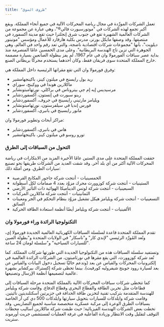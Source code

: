 ```yaml
---
title: "ظروف السوق"
---
```

تعمل الشركات المورِّدة في مجال رياضة المحركات الآلية في جميع أنحاء المملكة. ويقع أكبر تجمع لهذه الشركات في "موتورسبورت فالي®"، وهي عبارة عن مجموعة من الشركات العالمية الشهيرة تقع في جنوب شرق إنجلترا حيث تقع مدينة أكسفورد في منتصفها. وقد وصفها مايكل بورتر، مدرس بكلية هارفارد للأعمال ومؤسس "مونيتور ديلويت"، بأنها "مجموعات شركات اقتصادية ناضجة، والتي تعد رقم واحد في العالم، وهي الجوهرة التي تزين تاج الهندسة البريطانية".
وعلى مدى الخمسين عامًا المنصرمة منذ بداية عصر سباقات الفورمولا وان في عام 1967، لم يفز ببطولة الصانعين بسيارة مصممة خارج المملكة المتحدة سوى فريقان فقط، وكان أحدهما يستخدم محركًا بريطاني الصنع.

وفرق فورمولا وان التي تقع مقراتها الرئيسية داخل المملكة هي:

- ريد بول رايسنج في ميلتون كينز، باكينجهامشير
- ماكلارين هوندا في ووكينج، سوراي
- مرسيديس إيه إم جي بيتروناس في براكلي، نورثهامبتونشاير
- رينو سبورت في إنستون، أكسفوردشاير
- ويليامز مارتيني رايسينج في جروف، أكسفوردشاير
- فورس إنديا في سيلفرستون، نورثهامبتونشاير
- مانور رايسينج في بانبري، أكسفوردشاير

مراكز أبحاث وتطوير فورمولا وان:

- هاس في بانبري، أكسفوردشاير
- تورو روسو في ميلتون كينز، باكينجهامشير

### التحول من السباقات إلى الطرق

حققت المملكة المتحدة على مدى الستين عامًا الأخيرة المزيد من الابتكارات في رياضة المحركات الآلية أكثر من أي بلد آخر. وقد شقت العديد من الشركات طريقها نحو تصنيع سيارات الطرق. ومن أمثلة ذلك:

- الخمسينيات - أنتجت شركة جاجور المكابح القرصية
- الستينيات - أنتجت شركة كوزوورث محرك مزوَّد بعدد 4 صمامات لكل أسطوانة
- السبعينيات - أنتجت شركة لوتس الديناميكا الهوائية ذات التأثير الأرضي
- الثمانينيات - أنتجت شركة ماكلارين المركبات
- التسعينيات - أنتجت شركة ويليامز هيكل تشغيل مزوَّد بنظام التحكم في الجر ومعينات السائق
- الألفينيات - أنتجت شركة ويليامز أيضًا أنظمة استعادة الطاقة الحركية

### التكنولوجيا الرائدة وراء فورمولا وان

تقدم المملكة المتحدة قاعدة لسلسلة السباقات الكهربائية العالمية الجديدة فورمولا إي، وتُعد المُورِّد الرئيسي "لإندي كار" و"ناسكار" في الولايات المتحدة و"بطولة الصين للسيارات السياحية" و"سلسلة لومان 24 ساعة".

وتستفيد سلسلة السباقات هذه من التكنولوجيا الجديدة التي طورتها شركات المملكة. كما تُعد شركة كوزوورث، التي يقع مقرها في نورثامبتون، من الشركات الرائدة العالمية في إلكترونيات المحركات والقياس عن بعد (وتدعم حاليًا تسجيل دخول البيانات والقياس عن بعد لسيارة روود جوينج شيفروليه كورفيت). بينما تحظى شركة إكستراك بيركشاير بشهرة عالمية لتصميمها أنظمة الإرسال وتصنيعها.

كما تتخطى شركات سباقات المحركات الآلية بالمملكة المتحدة مرحلة السباقات إلى قطاعات مثل تخرين الطاقة والقطاع البحري وقطاع الدفاع. وقامت شركة ويليامز للهندسة المتقدمة بتركيب تقنية لتخزين طاقة الحدافة في جزيرتين أسكتلنديتين نائيتين. وقامت شركة وايلدكات للسيارات بتحويل سيارتها وايلدكات 500 دي كي أر الخاصة بسباقات الطرق الوعرة إلى مركبة عسكرية متخصصة مناسبة لجميع التضاريس.
وقد تخطت بعض الشركات الهندسة الفيزيائية؛ حيث طبقت شركة ماكلارين أساليب محطات التوقف لتقليل وقت الانتظار وزيادة الفاعلية في غرفة العمليات لمستشفى جريت أورموند ستريت.
